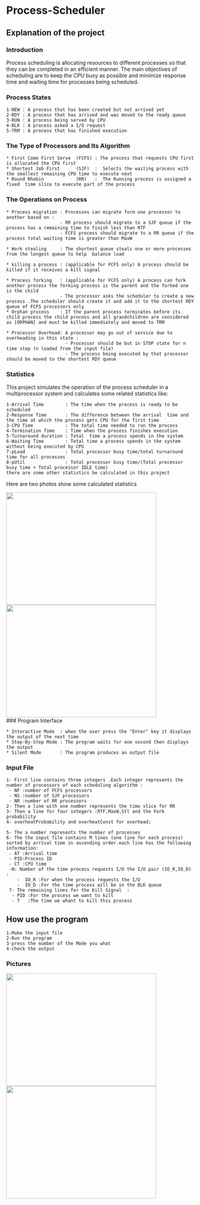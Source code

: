 # Process-Scheduler
## Explanation of the project
### Introduction

Process scheduling is allocating resources to different processes so that they can be completed in an efficient manner. The main objectives of scheduling are to keep the CPU busy as possible and minimize response time and waiting time for processes being scheduled.

### Process States
```
1-NEW : A process that has been created but not arrived yet
2-RDY : A process that has arrived and was moved to the ready queue
3-RUN : A process being served by CPU
4-BLK : A process asked a I/O request 
5-TRM : A process that has finished execution   
```


### The Type of Processors and Its Algorithm

```
* First Come First Serve  (FCFS) : The process that requests CPU first is allocated the CPU first
* Shortest Job First      (SJF)  :  Selects the waiting process with the smallest remaining CPU time to execute next
* Round Rhobin            (RR)   :  The Running process is assigned a fixed  time slice to execute part of the process

```
### The Operations on Process
```
* Process migration : Processes can migrate form one processor to another based on :
                    - RR process should migrate to a SJF queue if the process has a remaining time to finish less than RTF
                    - FCFS process should migrate to a RR queue if the process total waiting time is greater than MaxW

* Work stealing     : The shortest queue steals one or more processes  from the longest queue to help  balance load 
    
* killing a process : (applicable for FCFS only) A process should be killed if it receives a kill signal

* Process forking   : (applicable for FCFS only) A process can fork another process the forking process is the parent and the forked one is the child
                    - The processor asks the scheduler to create a new process .The scheduler should create it and add it to the shortest RDY queue of FCFS processors only
* Orphan process    : If the parent process terminates before its child process the child process and all grandchildren are considered as [ORPHAN] and must be killed immediately and moved to TRM 

* Processor Overhead: A processor may go out of service due to overheading in this state :
                      - Processor should be but in STOP state for n time step (n loaded from the input file)
                      - The process being executed by that processor should be moved to the shortest RDY queue
```

### Statistics
This project simulates the operation of the process scheduler in a multiprocessor system and calculates  some related statistics like:
```
1-Arrival Time        : The time when the process is ready to be scheduled
2-Response Time       : The difference between the arrival  time and the time at which the process gets CPU for the first time  
3-CPU Time            : The total time needed to run the process
4-Termination Time    : Time when the process finishes execution
5-Turnaround duration : Total  time a process spends in the system
6-Waiting Time        : Total time a process spends in the system without being executed by CPU
7-pLoad               : Total processor busy time/total turnaround time for all processes
8-pUtil               : Total processor busy time/(Total processor busy time + Total processor IDLE time)
there are some other statistics be calculated in this project
```
Here are two photos show some calculated statistics
<div>
  <img src="https://github.com/Nesma-Osama/Process-Scheduler-/assets/128908402/5e2ddd85-7e91-4240-a5bb-2dcde876296f" width=400/ height="300">
  <img src="https://github.com/Nesma-Osama/Process-Scheduler-/assets/128908402/1330bae1-bdd5-4562-89f0-5cdaf8c8509d"width="400" height="300"/>
</div>
### Program Interface

```
* Interactive Mode  : when the user press the "Enter" key it displays the output of the next time
* Step-By-Step Mode : The program waits for one second then displays the output
* Silent Mode       : The program produces an output file
```
### Input File
```
1- First line contains three integers .Each integer represents the number of processors of each scheduling algorithm :
 - NF :number of FCFS processors
 - NS :number of SJF processors
 - NR :number of RR processors
2- Then a line with one number represents the time slice for RR
3- Then a line for four integers :RTF,MaxW,Stl and the Fork probability
4- overheatProbability and overheatConst for overhead;

5- The a number represents the number of processes
6- The the input file contains M lines (one line for each process) sorted by arrival time in ascending order.each line has the following information:
 - AT :Arrival time
 - PID:Process ID
 - CT :CPU time
 -N: Number of the time process requests I/O the I/O pair (IO_R,IO_D) :
    -  IO_R :For when the process requests the I/O
    -  IO_D :For the time process will be in the BLK queue
 7- The remaining lines for the Kill Signal  :
  - PID :For the process we want to kill
  - T   :The time we whant to kill this process  

```
## How use the program
```
1-Make the input file  
2-Run the program
3-press the number of the Mode you what
4-check the output 
```
### Pictures 
<div>
  <img src="https://github.com/Nesma-Osama/Process-Scheduler-/assets/128908402/e3ff9189-84f3-4cd1-bea0-d3bde49ce436" width="400" height="300"/>
  <img src="https://github.com/Nesma-Osama/Process-Scheduler-/assets/128908402/2b6f3782-fa9a-4667-8171-4099e241df0c)" width="400" height="300"/>

</div>

